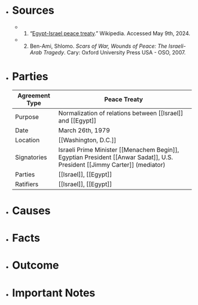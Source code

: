 - # Sources
  - 1. “[Egypt-Israel peace treaty](https://en.m.wikipedia.org/wiki/Egypt%E2%80%93Israel_peace_treaty).” Wikipedia. Accessed May 9th, 2024.
  - 2. Ben-Ami, Shlomo. *Scars of War, Wounds of Peace: The Israeli-Arab Tragedy*. Cary: Oxford University Press USA - OSO, 2007.
- # Parties
  
  | **Agreement Type** | Peace Treaty                                                                                                              |
  | ------------------ | ------------------------------------------------------------------------------------------------------------------------- |
  | Purpose            | Normalization of relations between [[Israel]] and [[Egypt]]                                                               |
  | Date               | March 26th, 1979                                                                                                          |
  | Location           | [[Washington, D.C.]]                                                                                                      |
  | Signatories        | Israeli Prime Minister [[Menachem Begin]], Egyptian President [[Anwar Sadat]], U.S. President [[Jimmy Carter]] (mediator) |
  | Parties            | [[Israel]], [[Egypt]]                                                                                                     |
  | Ratifiers          | [[Israel]], [[Egypt]]                                                                                                     |
- # Causes
- # Facts
- # Outcome
- # Important Notes
#